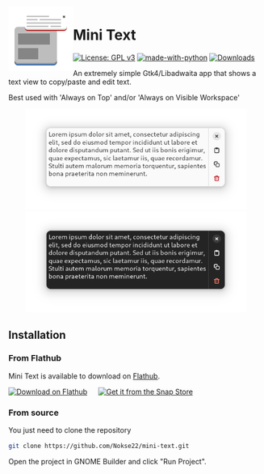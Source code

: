 <img height="128" src="data/icons/hicolor/scalable/apps/io.github.nokse22.minitext.svg" align="left"/> 
  
 # Mini Text 
  [![License: GPL v3](https://img.shields.io/badge/License-GPLv3-blue.svg)](https://www.gnu.org/licenses/gpl-3.0)
  [![made-with-python](https://img.shields.io/badge/Made%20with-Python-ff7b3f.svg)](https://www.python.org/)
  [![Downloads](https://img.shields.io/badge/dynamic/json?color=brightgreen&label=Flathub%20Downloads&query=%24.installs_total&url=https%3A%2F%2Fflathub.org%2Fapi%2Fv2%2Fstats%2Fio.github.nokse22.minitext)](https://flathub.org/apps/details/io.github.nokse22.minitext)

  
<p>
An extremely simple Gtk4/Libadwaita app that shows a text view to copy/paste and edit text.
  
Best used with 'Always on Top' and/or 'Always on Visible Workspace'
  </p>
  <div align="center">
  <img src="data/resources/Screenshot 1.png" height="200"/>
  <img src="data/resources/Screenshot 2.png" height="200"/>
  </div>
  
  
</div>

## Installation

### From Flathub

Mini Text is available to download on
[Flathub](https://flathub.org/apps/details/io.github.nokse22.minitext).

<a href='https://flathub.org/apps/details/io.github.nokse22.minitext'><img width='240' alt='Download on Flathub' src='https://flathub.org/assets/badges/flathub-badge-en.png'/></a>
<h>&emsp;</h> <a href="https://snapcraft.io/mini-text"><img height='80' alt="Get it from the Snap Store" src="https://snapcraft.io/static/images/badges/en/snap-store-black.svg"/></a>

### From source

You just need to clone the repository

```sh
git clone https://github.com/Nokse22/mini-text.git
```

Open the project in GNOME Builder and click "Run Project".

